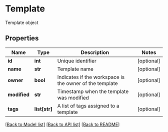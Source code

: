 # Template

Template object
## Properties
Name | Type | Description | Notes
------------ | ------------- | ------------- | -------------
**id** | **int** | Unique identifier | [optional] 
**name** | **str** | Template name | [optional] 
**owner** | **bool** | Indicates if the workspace is the owner of the template | [optional] 
**modified** | **str** | Timestamp when the template was modified | [optional] 
**tags** | **list[str]** | A list of tags assigned to a template | [optional] 

[[Back to Model list]](../README.md#documentation-for-models) [[Back to API list]](../README.md#documentation-for-api-endpoints) [[Back to README]](../README.md)


